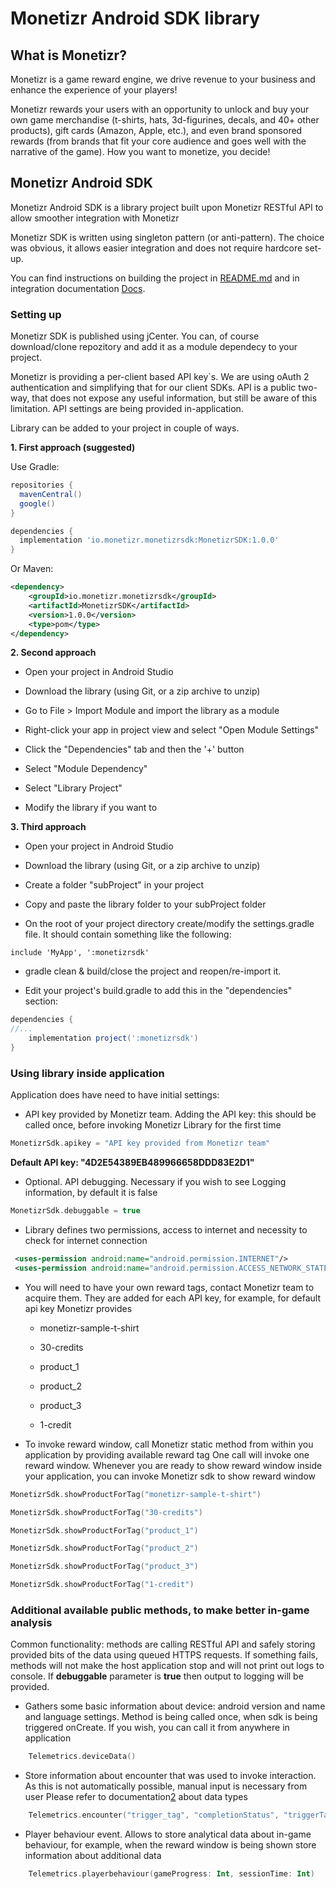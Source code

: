 # Monetizr Android SDK library

## What is Monetizr?

 Monetizr is a game reward engine, we drive revenue to your business and enhance the experience of your players!
   
 Monetizr rewards your users with an opportunity to unlock and buy your own game merchandise (t-shirts, hats, 3d-figurines, decals, and 40+ other products),
 gift cards (Amazon, Apple, etc.), and even brand sponsored rewards (from brands that fit your core audience and goes well 
 with the narrative of the game). How you want to monetize, you decide!
 
## Monetizr Android SDK

Monetizr Android SDK is a library project built upon Monetizr RESTful API to allow smoother integration with Monetizr

Monetizr SDK is written using singleton pattern (or anti-pattern). The choice was obvious, it allows easier integration and does not require hardcore set-up.

You can find instructions on building the project in [README.md][1] and in integration documentation [Docs][2].

### Setting up

Monetizr SDK is published using jCenter. You can, of course download/clone repozitory and add it as a module dependecy to your project.

Monetizr is providing a per-client based API key`s. We are using oAuth 2 authentication and simplifying that for our client SDKs.
API is a public two-way, that does not expose any useful information, but still be aware of this limitation.
API settings are being provided in-application.

Library can be added to your project in couple of ways.
 
**1. First approach (suggested)**

Use Gradle:

```gradle
repositories {
  mavenCentral()
  google()
}

dependencies {
  implementation 'io.monetizr.monetizrsdk:MonetizrSDK:1.0.0'
}
```

Or Maven:

```xml
<dependency>
	<groupId>io.monetizr.monetizrsdk</groupId>
	<artifactId>MonetizrSDK</artifactId>
	<version>1.0.0</version>
	<type>pom</type>
</dependency>
```
 
**2. Second approach**

 * Open your project in Android Studio

 * Download the library (using Git, or a zip archive to unzip)
   
 * Go to File > Import Module and import the library as a module

 * Right-click your app in project view and select "Open Module Settings"

 * Click the "Dependencies" tab and then the '+' button

 * Select "Module Dependency"

 * Select "Library Project"

 * Modify the library if you want to


**3. Third approach**

 * Open your project in Android Studio

 * Download the library (using Git, or a zip archive to unzip)

 * Create a folder "subProject" in your project

 * Copy and paste the library folder to your subProject folder

 * On the root of your project directory create/modify the settings.gradle file. It should contain something like the following:

```grade
include 'MyApp', ':monetizrsdk'

```
 * gradle clean & build/close the project and reopen/re-import it.

 * Edit your project's build.gradle to add this in the "dependencies" section:

```gradle
dependencies {
//...
    implementation project(':monetizrsdk')
}
```


### Using library inside application

Application does have need to have initial settings:

 * API key provided by Monetizr team. Adding the API key: this should be called once, before invoking Monetizr Library for the first time

```kotlin
MonetizrSdk.apikey = "API key provided from Monetizr team"
```

 **Default API key: "4D2E54389EB489966658DDD83E2D1"**

 * Optional. API debugging. Necessary if you wish to see Logging information, by default it is false
 
```kotlin
MonetizrSdk.debuggable = true
```

 * Library defines two permissions, access to internet and necessity to check for internet connection

```xml
 <uses-permission android:name="android.permission.INTERNET"/>
 <uses-permission android:name="android.permission.ACCESS_NETWORK_STATE"/>
```

* You will need to have your own reward tags, contact Monetizr team to acquire them. 
They are added for each API key, for example, for default api key Monetizr provides

  * monetizr-sample-t-shirt
 
  * 30-credits
 
  * product_1
 
  * product_2
 
  * product_3
 
  * 1-credit


* To invoke reward window, call Monetizr static method from within you application by providing available reward tag
One call will invoke one reward window. Whenever you are ready to show reward window inside your application, you can invoke Monetizr sdk to show reward window


```kotlin
MonetizrSdk.showProductForTag("monetizr-sample-t-shirt")

MonetizrSdk.showProductForTag("30-credits")

MonetizrSdk.showProductForTag("product_1")

MonetizrSdk.showProductForTag("product_2")

MonetizrSdk.showProductForTag("product_3")

MonetizrSdk.showProductForTag("1-credit")

```

### Additional available public methods, to make better in-game analysis

Common functionality: methods are calling RESTful API and safely storing provided bits of the data using queued HTTPS requests.
If something fails, methods will not make the host application stop and will not print out logs to console.
If **debuggable** parameter is **true** then output to logging will be provided.

 * Gathers some basic information about device: android version and name and language settings.
  Method is being called once, when sdk is being triggered onCreate. If you wish, you can call it from anywhere in application

```kotlin
    Telemetrics.deviceData()
```

 * Store information about encounter that was used to invoke interaction.
 As this is not automatically possible, manual input is necessary from user
 Please refer to documentation[2] about data types
 
```kotlin
    Telemetrics.encounter("trigger_tag", "completionStatus", "triggerTag","levelName", "difficultyLevelName", "difficultyEstimation")
```

 * Player behaviour event. Allows to store analytical data about in-game behaviour, for example, when the reward window is being shown store information about additional data

```kotlin
    Telemetrics.playerbehaviour(gameProgress: Int, sessionTime: Int)
```

[1]: https://github.com/themonetizr/monetizr-android-sdk
[2]: https://docs.themonetizr.com/android/